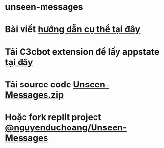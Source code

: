 # unseen-messages
# Bài viết [hướng dẫn cụ thể tại đây](https://www.h2.io.vn/2023/10/cach-xem-tin-nhan-da-go-tren-facebook-messenger.html)
# Tải C3cbot extension để lấy appstate [tại đây]([#](https://github.com/iHoala/c3c-fbstate)https://github.com/iHoala/c3c-fbstate)
# Tải source code [Unseen-Messages.zip](https://github.com/iHoala/unseen-messages/raw/master/Unseen-Messages.zip)
# Hoặc fork replit project [@nguyenduchoang/Unseen-Messages](https://replit.com/@nguyenduchoang/Unseen-Messages)
